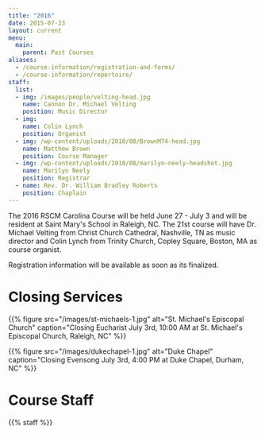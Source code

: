 ```yaml
---
title: "2016"
date: 2015-07-23
layout: current
menu:
  main:
    parent: Past Courses
aliases:
  - /course-information/registration-and-forms/
  - /course-information/repertoire/
staff:
  list:
  - img: /images/people/velting-head.jpg
    name: Cannon Dr. Michael Velting
    position: Music Director
  - img:
    name: Colin Lynch
    position: Organist
  - img: /wp-content/uploads/2010/08/BrownM74-head.jpg
    name: Matthew Brown
    position: Course Manager
  - img: /wp-content/uploads/2010/08/marilyn-neely-headshot.jpg
    name: Marilyn Neely
    position: Registrar
  - name: Rev. Dr. William Bradley Roberts
    position: Chaplain
---
```


The 2016 RSCM Carolina Course will be held June 27 - July 3 and will be
resident at Saint Mary's School in Raleigh, NC.  The 21st course will
have Dr. Michael Velting from Christ Church Cathedral, Nashville, TN as
music director and Colin Lynch from Trinity Church, Copley Square, Boston,
MA as course organist.

Registration information will be available as soon as its finalized.

# Closing Services

{{% figure src="/images/st-michaels-1.jpg" alt="St. Michael's Episcopal Church" caption="Closing Eucharist July 3rd, 10:00 AM at St. Michael's Episcopal Church, Raleigh, NC" %}}

{{% figure src="/images/dukechapel-1.jpg" alt="Duke Chapel" caption="Closing Evensong July 3rd, 4:00 PM at Duke Chapel, Durham, NC" %}}

<!---

Please download the appropriate forms below and send them, with payment, to the
[course registrar][7]

# Registration Information

## Choristers (Girls Ages 10 – 18)

  * Download the [Chorister Packet 2015 (PDF)][2].
  * A $100 non-refundable deposit is due with your registration forms.  This
    deposit guarantees your place.
  * Total fee is $585 for registrations received by April 1, 2015.
  * Total fee is $610 for registrations received after April 1, 2015.
  * Balance is due June 1, 2015.
  * Please remember that course fees do *not* include [music][3].
  * Recordings of the closing services are not included in the course fees.

## Adults

  * Download the [Adult Packet 2015 (PDF)][4].
  * [Reference Forms (PDF)][5] are valid for 3 years and must be current and on
    file with your registration information.
  * The [Self Declaration (PDF)][6] forms are required each year.  Include them
    with your registration information.
  * A $100 non-refundable deposit is due with your registration forms. This
    deposit guarantees your place.
  * Total fee is $625 for registrations received by April 1, 2015.
  * Total fee is $650 for registrations received after April 1, 2015.
  * Total fee for Adult Day Participants is $425.  This option is only
    available for adult participants and includes all meals. Lodging is not
    included.
  * Please remember that course fees do *not* include [music][3]
  * Recordings of the closing services are not included in the course fees
  * Adults that are current members of the Royal School of Church Music in
    America at the Individual level or the Friend level may receive a $25 discount.

## Staff

  * Staff registration materials will be sent to the staff.
  * All Course Staff *must* complete the Staff Registration Packet.

Any questions may be sent to the course registrar Marilyn Neely.  Contact
information can be found on the [Contact Page][7].

# Music

Remember that you are responsible for purchasing, obtaining, and practicing
your music before you arrive at the course.

**Eucharist**

  * Mass Setting: *Missa Brevis* in F, K192 (Mozart)
  * Offertory Anthem: *There is a Land of Pure Delight* (Grayston Ives)
  * Communion Motet: *Tantum Ergo* (de Severac)

**Evensong**

  * Introit: *Never weather beaten sail* (Richard Shephard)
  * Responses: John Sanders
  * Canticles: Wood in D
  * Anthem: *A Festival Commission* (Simon Lole)

## Ordering

Music for the 2015 Carolina Course is now available exclusively through Cliff
Hill Music.  Packets are $4.56 each and include only music not currently in
public domain.  To order, please contact Cliff Hill directly at 1-800-819-8772
or e-mail at cliff@cliffhillmusic.com

PDFs are available below of the public domain music:

  * [Mozart, Missa Brevis in F major, K. 192][8] (PDF)
  * [Severac, Tantum Ergo][9] (PDF)
  * [Wood, Magnificat in D][10] (PDF)
  * [Wood, Nunc dimittis in D][11] (PDF)

-->

# Course Staff

{{% staff %}}

 [1]: mailto://registrar@carolinarscm.org
 [2]: /wp-content/uploads/2010/08/Chorister-Packet-2015.pdf
 [4]: /wp-content/uploads/2010/08/Adult-Packet-2015.pdf
 [5]: /wp-content/uploads/2010/08/reference-forms.pdf
 [6]: /wp-content/uploads/2010/08/Self-Declaration.pdf
 [7]: /contact
 [8]: /wp-content/uploads/2010/08/Mozart-Missa-Brevis-in-F-major-K.-192.pdf
 [9]: /wp-content/uploads/2010/08/Severac-Tantum-Ergo.pdf
 [10]: /wp-content/uploads/2010/08/Wood-Magnificat-in-D.pdf
 [11]: /wp-content/uploads/2010/08/Wood-Nunc-dimittis-in-D.pdf


